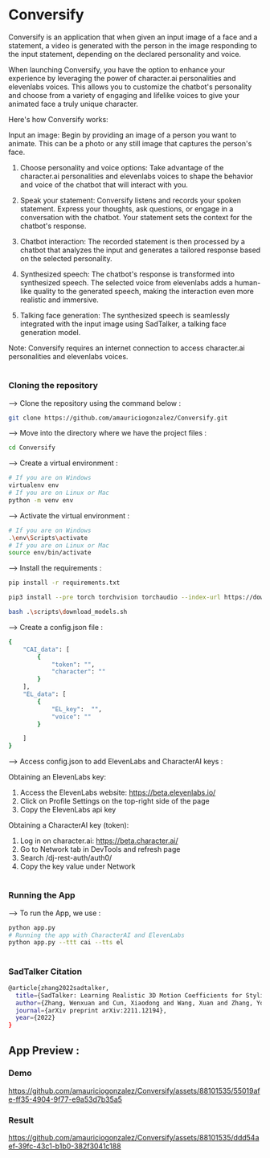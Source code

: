 # Conversify
Conversify is an application that when given an input image of a face and a statement, a video is generated with the person in the image responding to the input statement, depending on the declared personality and voice.

When launching Conversify, you have the option to enhance your experience by leveraging the power of character.ai personalities and elevenlabs voices. This allows you to customize the chatbot's personality and choose from a variety of engaging and lifelike voices to give your animated face a truly unique character.

Here's how Conversify works:

Input an image: Begin by providing an image of a person you want to animate. This can be a photo or any still image that captures the person's face.

  1. Choose personality and voice options: Take advantage of the character.ai personalities and elevenlabs voices to shape the behavior and voice of the chatbot that will interact with you.

  2. Speak your statement: Conversify listens and records your spoken statement. Express your thoughts, ask questions, or engage in a conversation with the chatbot. Your statement sets the context for the chatbot's response.

  3. Chatbot interaction: The recorded statement is then processed by a chatbot that analyzes the input and generates a tailored response based on the selected personality.

  4. Synthesized speech: The chatbot's response is transformed into synthesized speech. The selected voice from elevenlabs adds a human-like quality to the generated speech, making the interaction even more realistic and immersive.

  5. Talking face generation: The synthesized speech is seamlessly integrated with the input image using SadTalker, a talking face generation model.

Note: Conversify requires an internet connection to access character.ai personalities and elevenlabs voices.

#

### Cloning the repository

--> Clone the repository using the command below :
```bash
git clone https://github.com/amauriciogonzalez/Conversify.git

```

--> Move into the directory where we have the project files : 
```bash
cd Conversify

```

--> Create a virtual environment :
```bash
# If you are on Windows
virtualenv env
# If you are on Linux or Mac
python -m venv env
```

--> Activate the virtual environment :
```bash
# If you are on Windows
.\env\Scripts\activate
# If you are on Linux or Mac
source env/bin/activate
```

--> Install the requirements :
```bash
pip install -r requirements.txt

pip3 install --pre torch torchvision torchaudio --index-url https://download.pytorch.org/whl/nightly/cu121

bash .\scripts\download_models.sh

```

--> Create a config.json file :
```bash
{
    "CAI_data": [
        {
            "token": "",
            "character": ""
        }
    ],
    "EL_data": [
        {
            "EL_key":  "",
            "voice": ""
        }

    ]
}
```

--> Access config.json to add ElevenLabs and CharacterAI keys :

Obtaining an ElevenLabs key:
  1. Access the ElevenLabs website: https://beta.elevenlabs.io/
  2. Click on Profile Settings on the top-right side of the page
  3. Copy the ElevenLabs api key

Obtaining a CharacterAI key (token):
  1. Log in on character.ai: https://beta.character.ai/
  2. Go to Network tab in DevTools and refresh page
  3. Search /dj-rest-auth/auth0/
  4. Copy the key value under Network

#

### Running the App

--> To run the App, we use :
```bash
python app.py
# Running the app with CharacterAI and ElevenLabs 
python app.py --ttt cai --tts el
```

#

### SadTalker Citation
```bash
@article{zhang2022sadtalker,
  title={SadTalker: Learning Realistic 3D Motion Coefficients for Stylized Audio-Driven Single Image Talking Face Animation},
  author={Zhang, Wenxuan and Cun, Xiaodong and Wang, Xuan and Zhang, Yong and Shen, Xi and Guo, Yu and Shan, Ying and Wang, Fei},
  journal={arXiv preprint arXiv:2211.12194},
  year={2022}
}
```


## App Preview :

### Demo

https://github.com/amauriciogonzalez/Conversify/assets/88101535/55019afe-ff35-4904-9f77-e9a53d7b35a5


### Result

https://github.com/amauriciogonzalez/Conversify/assets/88101535/ddd54aef-39fc-43c1-b1b0-382f3041c188



#
